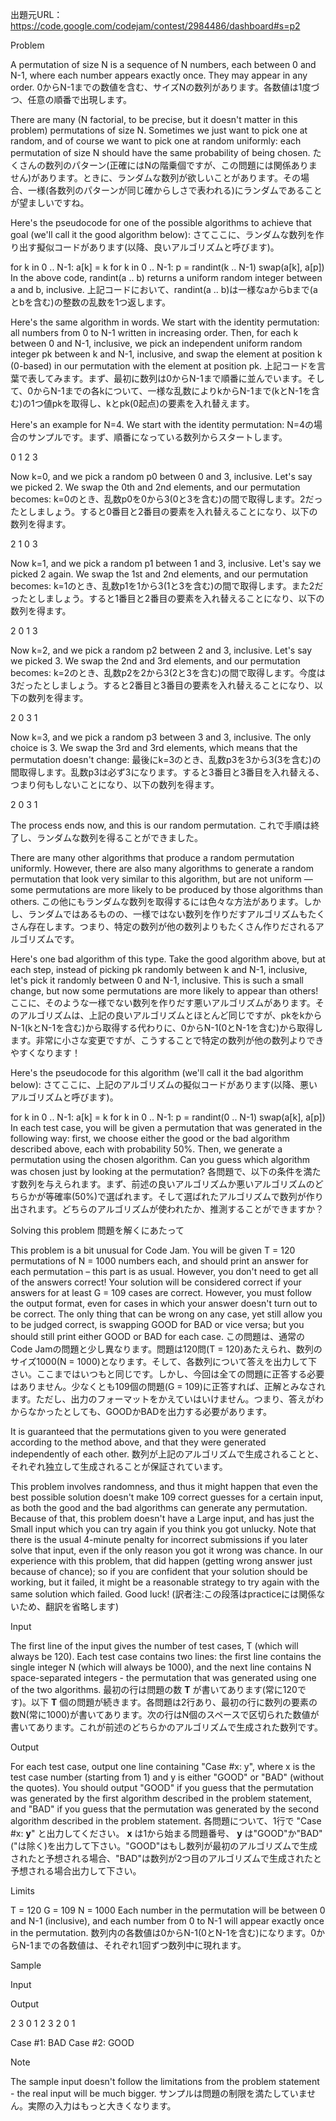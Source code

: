 出題元URL：https://code.google.com/codejam/contest/2984486/dashboard#s=p2

Problem

A permutation of size N is a sequence of N numbers, each between 0 and N-1, where each number appears exactly once. They may appear in any order.
0からN-1までの数値を含む、サイズNの数列があります。各数値は1度づつ、任意の順番で出現します。

There are many (N factorial, to be precise, but it doesn't matter in this problem) permutations of size N. Sometimes we just want to pick one at random, and of course we want to pick one at random uniformly: each permutation of size N should have the same probability of being chosen.
たくさんの数列のパターン(正確にはNの階乗個ですが、この問題には関係ありません)があります。ときに、ランダムな数列が欲しいことがあります。その場合、一様(各数列のパターンが同じ確からしさで表われる)にランダムであることが望ましいですね。

Here's the pseudocode for one of the possible algorithms to achieve that goal (we'll call it the good algorithm below):
さてここに、ランダムな数列を作り出す擬似コードがあります(以降、良いアルゴリズムと呼びます)。

 for k in 0 .. N-1:
  a[k] = k
for k in 0 .. N-1:
  p = randint(k .. N-1)
  swap(a[k], a[p])
In the above code, randint(a .. b) returns a uniform random integer between a and b, inclusive.
上記コードにおいて、randint(a .. b)は一様なaからbまで(aとbを含む)の整数の乱数を1つ返します。

Here's the same algorithm in words. We start with the identity permutation: all numbers from 0 to N-1 written in increasing order. Then, for each k between 0 and N-1, inclusive, we pick an independent uniform random integer pk between k and N-1, inclusive, and swap the element at position k (0-based) in our permutation with the element at position pk.
上記コードを言葉で表してみます。まず、最初に数列は0からN-1まで順番に並んでいます。そして、0からN-1までの各kについて、一様な乱数によりkからN-1まで(kとN-1を含む)の1つ値pkを取得し、kとpk(0起点)の要素を入れ替えます。

Here's an example for N=4. We start with the identity permutation:
N=4の場合のサンプルです。まず、順番になっている数列からスタートします。

0 1 2 3

Now k=0, and we pick a random p0 between 0 and 3, inclusive. Let's say we picked 2. We swap the 0th and 2nd elements, and our permutation becomes:
k=0のとき、乱数p0を0から3(0と3を含む)の間で取得します。2だったとしましょう。すると0番目と2番目の要素を入れ替えることになり、以下の数列を得ます。

2 1 0 3

Now k=1, and we pick a random p1 between 1 and 3, inclusive. Let's say we picked 2 again. We swap the 1st and 2nd elements, and our permutation becomes:
k=1のとき、乱数p1を1から3(1と3を含む)の間で取得します。また2だったとしましょう。すると1番目と2番目の要素を入れ替えることになり、以下の数列を得ます。

2 0 1 3

Now k=2, and we pick a random p2 between 2 and 3, inclusive. Let's say we picked 3. We swap the 2nd and 3rd elements, and our permutation becomes:
k=2のとき、乱数p2を2から3(2と3を含む)の間で取得します。今度は3だったとしましょう。すると2番目と3番目の要素を入れ替えることになり、以下の数列を得ます。

2 0 3 1

Now k=3, and we pick a random p3 between 3 and 3, inclusive. The only choice is 3. We swap the 3rd and 3rd elements, which means that the permutation doesn't change:
最後にk=3のとき、乱数p3を3から3(3を含む)の間取得します。乱数p3は必ず3になります。すると3番目と3番目を入れ替える、つまり何もしないことになり、以下の数列を得ます。

2 0 3 1

The process ends now, and this is our random permutation.
これで手順は終了し、ランダムな数列を得ることができました。


There are many other algorithms that produce a random permutation uniformly. However, there are also many algorithms to generate a random permutation that look very similar to this algorithm, but are not uniform — some permutations are more likely to be produced by those algorithms than others.
この他にもランダムな数列を取得するには色々な方法があります。しかし、ランダムではあるものの、一様ではない数列を作りだすアルゴリズムもたくさん存在します。つまり、特定の数列が他の数列よりもたくさん作りだされるアルゴリズムです。


Here's one bad algorithm of this type. Take the good algorithm above, but at each step, instead of picking pk randomly between k and N-1, inclusive, let's pick it randomly between 0 and N-1, inclusive. This is such a small change, but now some permutations are more likely to appear than others!
ここに、そのような一様でない数列を作りだす悪いアルゴリズムがあります。そのアルゴリズムは、上記の良いアルゴリズムとほとんど同じですが、pkをkからN-1(kとN-1を含む)から取得する代わりに、0からN-1(0とN-1を含む)から取得します。非常に小さな変更ですが、こうすることで特定の数列が他の数列よりできやすくなります！

Here's the pseudocode for this algorithm (we'll call it the bad algorithm below):
さてここに、上記のアルゴリズムの擬似コードがあります(以降、悪いアルゴリズムと呼びます)。

 for k in 0 .. N-1:
  a[k] = k
for k in 0 .. N-1:
  p = randint(0 .. N-1)
  swap(a[k], a[p])
In each test case, you will be given a permutation that was generated in the following way: first, we choose either the good or the bad algorithm described above, each with probability 50%. Then, we generate a permutation using the chosen algorithm. Can you guess which algorithm was chosen just by looking at the permutation?
各問題で、以下の条件を満たす数列を与えられます。まず、前述の良いアルゴリズムか悪いアルゴリズムのどちらかが等確率(50%)で選ばれます。そして選ばれたアルゴリズムで数列が作り出されます。どちらのアルゴリズムが使われたか、推測することができますか？

Solving this problem
問題を解くにあたって

This problem is a bit unusual for Code Jam. You will be given T = 120 permutations of N = 1000 numbers each, and should print an answer for each permutation – this part is as usual. However, you don't need to get all of the answers correct! Your solution will be considered correct if your answers for at least G = 109 cases are correct. However, you must follow the output format, even for cases in which your answer doesn't turn out to be correct. The only thing that can be wrong on any case, yet still allow you to be judged correct, is swapping GOOD for BAD or vice versa; but you should still print either GOOD or BAD for each case.
この問題は、通常のCode Jamの問題と少し異なります。問題は120問(T = 120)あたえられ、数列のサイズ1000(N = 1000)となります。そして、各数列について答えを出力して下さい。ここまではいつもと同じです。しかし、今回は全ての問題に正答する必要はありません。少なくとも109個の問題(G = 109)に正答すれば、正解とみなされます。ただし、出力のフォーマットをかえていはいけません。つまり、答えがわからなかったとしても、GOODかBADを出力する必要があります。

It is guaranteed that the permutations given to you were generated according to the method above, and that they were generated independently of each other.
数列が上記のアルゴリズムで生成されることと、それぞれ独立して生成されることが保証されています。

This problem involves randomness, and thus it might happen that even the best possible solution doesn't make 109 correct guesses for a certain input, as both the good and the bad algorithms can generate any permutation. Because of that, this problem doesn't have a Large input, and has just the Small input which you can try again if you think you got unlucky. Note that there is the usual 4-minute penalty for incorrect submissions if you later solve that input, even if the only reason you got it wrong was chance.
In our experience with this problem, that did happen (getting wrong answer just because of chance); so if you are confident that your solution should be working, but it failed, it might be a reasonable strategy to try again with the same solution which failed.
Good luck!
(訳者注:この段落はpracticeには関係ないため、翻訳を省略します)

Input

The first line of the input gives the number of test cases, T (which will always be 120). Each test case contains two lines: the first line contains the single integer N (which will always be 1000), and the next line contains N space-separated integers - the permutation that was generated using one of the two algorithms.
最初の行は問題の数 **T** が書いてあります(常に120です)。以下 **T** 個の問題が続きます。各問題は2行あり、最初の行に数列の要素の数N(常に1000)が書いてあります。次の行はN個のスペースで区切られた数値が書いてあります。これが前述のどちらかのアルゴリズムで生成された数列です。


Output

For each test case, output one line containing "Case #x: y", where x is the test case number (starting from 1) and y is either "GOOD" or "BAD" (without the quotes). You should output "GOOD" if you guess that the permutation was generated by the first algorithm described in the problem statement, and "BAD" if you guess that the permutation was generated by the second algorithm described in the problem statement.
各問題について、1行で "Case #x: **y**" と出力してください。 **x** は1から始まる問題番号、 **y** は"GOOD"か"BAD" ("は除く)を出力して下さい。"GOOD"はもし数列が最初のアルゴリズムで生成されたと予想される場合、"BAD"は数列が2つ目のアルゴリズムで生成されたと予想される場合出力して下さい。

Limits

T = 120
G = 109
N = 1000
Each number in the permutation will be between 0 and N-1 (inclusive), and each number from 0 to N-1 will appear exactly once in the permutation.
数列内の各数値は0からN-1(0とN-1を含む)になります。0からN-1までの各数値は、それぞれ1回ずつ数列中に現れます。

Sample


Input 
 	
Output 
 
2
3
0 1 2
3
2 0 1

Case #1: BAD
Case #2: GOOD

Note

The sample input doesn't follow the limitations from the problem statement - the real input will be much bigger.
サンプルは問題の制限を満たしていません。実際の入力はもっと大きくなります。